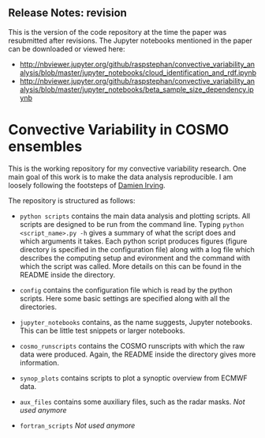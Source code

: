 ## Release Notes: revision
This is the version of the code repository at the time the paper was resubmitted after revisions. The Jupyter notebooks mentioned in the paper can be downloaded or viewed here:
- http://nbviewer.jupyter.org/github/raspstephan/convective_variability_analysis/blob/master/jupyter_notebooks/cloud_identification_and_rdf.ipynb
- http://nbviewer.jupyter.org/github/raspstephan/convective_variability_analysis/blob/master/jupyter_notebooks/beta_sample_size_dependency.ipynb


# Convective Variability in COSMO ensembles

This is the working repository for my convective variability research. One main goal of this work is to make the data analysis reproducible. I am loosely following the footsteps of [Damien Irving](https://github.com/DamienIrving).

The repository is structured as follows:

- `python scripts` contains the main data analysis and plotting scripts. All scripts are designed to be run from the command line. Typing `python <script_name>.py -h` gives a summary of what the script does and which arguments it takes. Each python script produces figures (figure directory is specified in the configuration file) along with a log file which describes the computing setup and evironment and the command with which the script was called. More details on this can be found in the README inside the directory.

- `config` contains the configuration file which is read by the python scripts. Here some basic settings are specified along with all the directories.

- `jupyter_notebooks` contains, as the name suggests, Jupyter notebooks. This can be little test snippets or larger notebooks.

- `cosmo_runscripts` contains the COSMO runscripts with which the raw data were produced. Again, the README inside the directory gives more information.

- `synop_plots` contains scripts to plot a synoptic overview from ECMWF data.

- `aux_files` contains some auxiliary files, such as the radar masks. *Not used anymore*

- `fortran_scripts` *Not used anymore*




